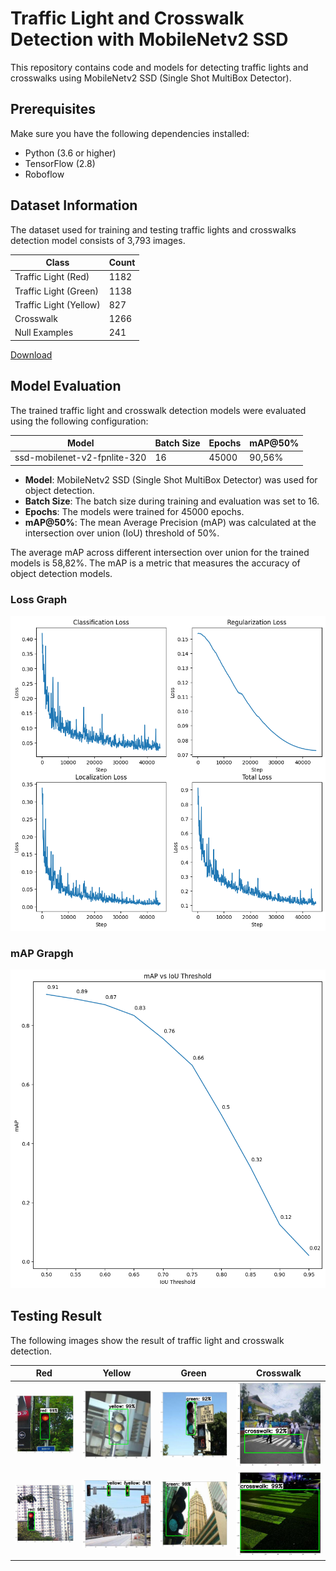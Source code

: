 # Traffic Light and Crosswalk Detection with MobileNetv2 SSD


This repository contains code and models for detecting traffic lights and crosswalks using MobileNetv2 SSD (Single Shot MultiBox Detector). 

## Prerequisites
Make sure you have the following dependencies installed:
* Python (3.6 or higher)
* TensorFlow (2.8)
* Roboflow
 

## Dataset Information
The dataset used for training and testing traffic lights and crosswalks detection model consists of 3,793 images.

| Class                  	| Count 	|
|------------------------	|-------	|
| Traffic Light (Red)    	| 1182  	|
| Traffic Light (Green)  	| 1138  	|
| Traffic Light (Yellow) 	| 827   	|
| Crosswalk              	| 1266  	|
| Null Examples            	| 241  	    |

[Download](https://universe.roboflow.com/shipdataset/blind-cross-street-helper)

## 

## Model Evaluation
The trained traffic light and crosswalk detection models were evaluated using the following configuration:

| Model        | Batch Size | Epochs | mAP@50% |
|--------------|------------|--------|---------|
| ssd-mobilenet-v2-fpnlite-320 | 16          | 45000     | 90,56%    |


- **Model**: MobileNetv2 SSD (Single Shot MultiBox Detector) was used for object detection.
- **Batch Size**: The batch size during training and evaluation was set to 16.
- **Epochs**: The models were trained for 45000 epochs.
- **mAP@50%**: The mean Average Precision (mAP) was calculated at the intersection over union (IoU) threshold of 50%.

The average mAP across different intersection over union for the trained models is 58,82%. The mAP is a metric that measures the accuracy of object detection models.

### Loss Graph
![Loss Graph Training](result/loss%20function.png)



### mAP Grapgh
![mAP Graph Training](result/mAP.png)


## Testing Result
The following images show the result of traffic light and crosswalk detection.

| Red       | Yellow    | Green    | Crosswalk    |
|-----------|-----------|----------|--------------|
| ![Red1](result/lampu%20merah%20(1).png)| ![Yellow1](result/lampu%20kuning%20(1).png)| ![Green1](result/lampu%20hijau%20(1).png)| ![Crosswalk1](result/crosswalk%20(1).png)|
| ![Red1](result/lampu%20merah%20(2).png)| ![Yellow1](result/lampu%20kuning%20(2).png)| ![Green1](result/lampu%20hijau%20(2).png)| ![Crosswalk1](result/crosswalk%20(2).png)|
